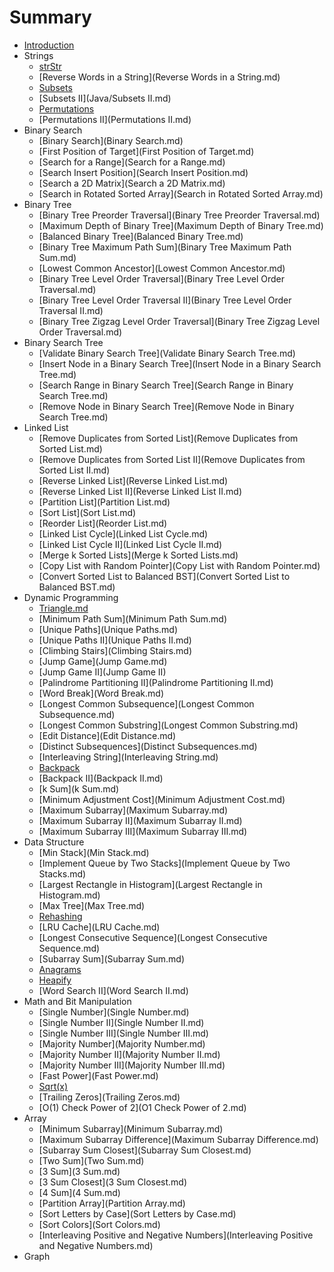 # Summary

* [Introduction](README.md)
* Strings
   * [strStr](Java/strStr.md)
   * [Reverse Words in a String](Reverse Words in a String.md)
   * [Subsets](Java/Subsets.md)
   * [Subsets II](Java/Subsets II.md)
   * [Permutations](Permutations.md)
   * [Permutations II](Permutations II.md)
* Binary Search
   * [Binary Search](Binary Search.md)
   * [First Position of Target](First Position of Target.md)
   * [Search for a Range](Search for a Range.md)
   * [Search Insert Position](Search Insert Position.md)
   * [Search a 2D Matrix](Search a 2D Matrix.md)
   * [Search in Rotated Sorted Array](Search in Rotated Sorted Array.md)
* Binary Tree
   * [Binary Tree Preorder Traversal](Binary Tree Preorder Traversal.md)
   * [Maximum Depth of Binary Tree](Maximum Depth of Binary Tree.md)
   * [Balanced Binary Tree](Balanced Binary Tree.md)
   * [Binary Tree Maximum Path Sum](Binary Tree Maximum Path Sum.md)
   * [Lowest Common Ancestor](Lowest Common Ancestor.md)
   * [Binary Tree Level Order Traversal](Binary Tree Level Order Traversal.md)
   * [Binary Tree Level Order Traversal II](Binary Tree Level Order Traversal II.md)
   * [Binary Tree Zigzag Level Order Traversal](Binary Tree Zigzag Level Order Traversal.md)
* Binary Search Tree
   * [Validate Binary Search Tree](Validate Binary Search Tree.md)
   * [Insert Node in a Binary Search Tree](Insert Node in a Binary Search Tree.md)
   * [Search Range in Binary Search Tree](Search Range in Binary Search Tree.md)
   * [Remove Node in Binary Search Tree](Remove Node in Binary Search Tree.md)
* Linked List
   * [Remove Duplicates from Sorted List](Remove Duplicates from Sorted List.md)
   * [Remove Duplicates from Sorted List II](Remove Duplicates from Sorted List II.md)
   * [Reverse Linked List](Reverse Linked List.md)
   * [Reverse Linked List II](Reverse Linked List II.md)
   * [Partition List](Partition List.md)
   * [Sort List](Sort List.md)
   * [Reorder List](Reorder List.md)
   * [Linked List Cycle](Linked List Cycle.md)
   * [Linked List Cycle II](Linked List Cycle II.md)
   * [Merge k Sorted Lists](Merge k Sorted Lists.md)
   * [Copy List with Random Pointer](Copy List with Random Pointer.md)
   * [Convert Sorted List to Balanced BST](Convert Sorted List to Balanced BST.md)
* Dynamic Programming
   * [Triangle.md](Triangle.md)
   * [Minimum Path Sum](Minimum Path Sum.md)
   * [Unique Paths](Unique Paths.md)
   * [Unique Paths II](Unique Paths II.md)
   * [Climbing Stairs](Climbing Stairs.md)
   * [Jump Game](Jump Game.md)
   * [Jump Game II](Jump Game II)
   * [Palindrome Partitioning II](Palindrome Partitioning II.md)
   * [Word Break](Word Break.md)
   * [Longest Common Subsequence](Longest Common Subsequence.md)
   * [Longest Common Substring](Longest Common Substring.md)
   * [Edit Distance](Edit Distance.md)
   * [Distinct Subsequences](Distinct Subsequences.md)
   * [Interleaving String](Interleaving String.md)
   * [Backpack](Backpack.md)
   * [Backpack II](Backpack II.md)
   * [k Sum](k Sum.md)
   * [Minimum Adjustment Cost](Minimum Adjustment Cost.md)
   * [Maximum Subarray](Maximum Subarray.md)
   * [Maximum Subarray II](Maximum Subarray II.md)
   * [Maximum Subarray III](Maximum Subarray III.md)
* Data Structure
   * [Min Stack](Min Stack.md)
   * [Implement Queue by Two Stacks](Implement Queue by Two Stacks.md)
   * [Largest Rectangle in Histogram](Largest Rectangle in Histogram.md)
   * [Max Tree](Max Tree.md)
   * [Rehashing](Rehashing.md)
   * [LRU Cache](LRU Cache.md)
   * [Longest Consecutive Sequence](Longest Consecutive Sequence.md)
   * [Subarray Sum](Subarray Sum.md)
   * [Anagrams](Anagrams.md)
   * [Heapify](Heapify.md)
   * [Word Search II](Word Search II.md)
* Math and Bit Manipulation
   * [Single Number](Single Number.md)
   * [Single Number II](Single Number II.md)
   * [Single Number III](Single Number III.md)
   * [Majority Number](Majority Number.md)
   * [Majority Number II](Majority Number II.md)
   * [Majority Number III](Majority Number III.md)
   * [Fast Power](Fast Power.md)
   * [Sqrt(x)](Sqrtx.md)
   * [Trailing Zeros](Trailing Zeros.md)
   * [O(1) Check Power of 2](O1 Check Power of 2.md)
* Array
   * [Minimum Subarray](Minimum Subarray.md)
   * [Maximum Subarray Difference](Maximum Subarray Difference.md)
   * [Subarray Sum Closest](Subarray Sum Closest.md)
   * [Two Sum](Two Sum.md)
   * [3 Sum](3 Sum.md)
   * [3 Sum Closest](3 Sum Closest.md)
   * [4 Sum](4 Sum.md)
   * [Partition Array](Partition Array.md)
   * [Sort Letters by Case](Sort Letters by Case.md)
   * [Sort Colors](Sort Colors.md)
   * [Interleaving Positive and Negative Numbers](Interleaving Positive and Negative Numbers.md)
* Graph

